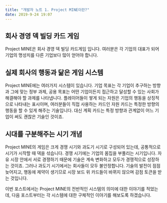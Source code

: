 ```yaml
---
title: "개발자 노트 1. Project MINE이란?"
date: 2019-9-24 19:07
---
```

## 회사 경영 덱 빌딩 카드 게임 
Project MINE은 회사 경영 덱 빌딩 카드게임 입니다.
여러분은 각 기업의 대표가 되어 기업의 명성치를 다른 기업보다 많이 얻어야 합니다.

## 실제 회사의 행동과 닮은 게임 시스템
Project MINE에는 여러가지 시스템이 있습니다.
기업 목표는 각 기업이 추구하는 방향과 그에 맞는 정부 과제, 공용 목표는 어떤 기업이든지 접근하고 달성할 수 있는 사회가 해결해야 할 과제를 나타냅니다.
플레이어들이 쌓게 되는 자원은 기업의 행동을 상징적으로 나타내는 표시이며, 여러분들이 직접 사용하는 카드인 자원 카드는 특정한 방향의 행동을 할 수 있게 해주는 기술입니다. 대신 계획 카드는 특정 방향과 관계없이 어느 기업이 써도 괜찮은 기술인 것이죠.

## 시대를 구분해주는 시기 개념
Project MINE의 게임은 크게 경쟁 시기와 과도기 시기로 구성되어 있는데, 공통적으로 시기가 시작할 때 덱을 섞습니다.
경쟁 시기에는 기업의 몸집을 부풀리는 시기입니다. 자유 시장 안에서 서로 경쟁하기 때문에 기술은 계속 변화하고 모두가 경쟁적으로 성장하는 것이죠.
그러나 과도기 시기에서는 회사들이 모두 불안정합니다. 기술의 발전이 점점 늦어지고, 행동에 제약이 생기므로 시장 보드 위 카드들이 바뀌지 않으며 감점 토큰을 받는 것입니다.

이번 포스트에서는 Project MINE의 전반적인 시스템의 의미에 대한 이야기를 적었는데, 다음 포스트부터는 각 시스템에 대한 구체적인 이야기를 해보도록 하겠습니다.
